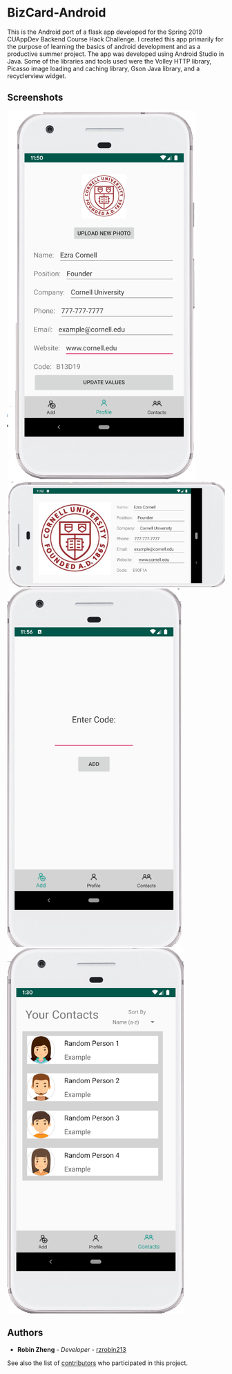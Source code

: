 # BizCard-Android

This is the Android port of a flask app developed for the Spring 2019 CUAppDev Backend Course Hack Challenge. I created this app primarily for the purpose of learning the basics of android development and as a productive summer project. The app was developed using Android Studio in Java. Some of the libraries and tools used were the Volley HTTP library, Picasso image loading and caching library, Gson Java library, and a recyclerview widget. 


## Screenshots
![Screenshot](Screenshots/vertical-home-edit.png)
![Screenshot](Screenshots/horizontal-home-edit.png)
![Screenshot](Screenshots/add-edit.png)
![Screenshot](Screenshots/contact-edit.png)


## Authors

* **Robin Zheng** - *Developer* - [rzrobin213](https://github.com/rzrobin213)

See also the list of [contributors](https://github.com/your/project/contributors) who participated in this project.


